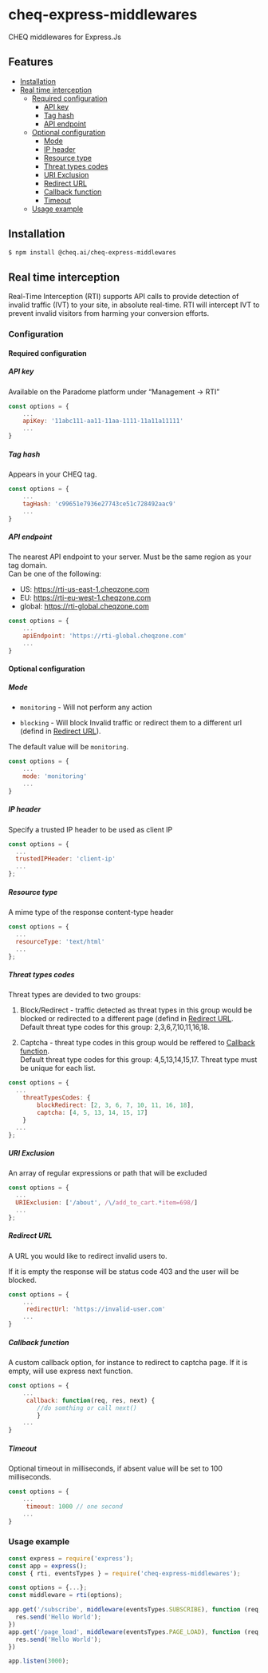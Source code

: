 # cheq-express-middlewares
CHEQ middlewares for Express.Js



## Features

* [Installation](#installation)
* [Real time interception](#real-time-interception)
    * [Required configuration](#required-configuration)
        * [API key](#api-key)
        * [Tag hash](#tag-hash)
        * [API endpoint](#api-endpoint)
    * [Optional configuration](#optional-configuration)
        * [Mode](#mode)
        * [IP header](#ip-header)
        * [Resource type](#resource-type)
        * [Threat types codes](#threat-types-codes)
        * [URI Exclusion](#uri-exclusion)
        * [Redirect URL](#redirect-url)
        * [Callback function](#callback-function)
        * [Timeout](#timeout)
     * [Usage example](#usage-example)
   


## Installation
````bash
$ npm install @cheq.ai/cheq-express-middlewares
````

## Real time interception

Real-Time Interception (RTI) supports API calls to provide detection of invalid traffic (IVT) to your site, in absolute real-time.  RTI will intercept IVT to prevent invalid visitors from harming your conversion efforts.

### Configuration

#### Required configuration

##### API key

Available on the Paradome platform under “Management -> RTI”

```` js
const options = {
    ...
    apiKey: '11abc111-aa11-11aa-1111-11a11a11111'
    ...
}
````

##### Tag hash

Appears in your CHEQ tag. 

```` js
const options = {
    ...
    tagHash: 'c99651e7936e27743ce51c728492aac9'
    ...
}
````

##### API endpoint
The nearest API endpoint to your server. Must be the same region as your tag domain.<br>Can be one of the following:
- US: https://rti-us-east-1.cheqzone.com
- EU: https://rti-eu-west-1.cheqzone.com
- global: https://rti-global.cheqzone.com

```` js
const options = {
    ...
    apiEndpoint: 'https://rti-global.cheqzone.com'
    ...
}
````

#### Optional configuration

##### Mode

- `monitoring` - Will not perform any action

- `blocking` - Will block Invalid traffic or redirect them to a different url (defind in [Redirect URL](#redirect-url)).

The default value will be `monitoring`.

```` js
const options = {
    ...
    mode: 'monitoring'
    ...
}
````


##### IP header

Specify a trusted IP header to be used as client IP
```` js
const options = {
  ...
  trustedIPHeader: 'client-ip'
  ...
};
````



##### Resource type

A mime type of the response content-type header 

```` js
const options = {
  ...
  resourceType: 'text/html'
  ...
};
````


##### Threat types codes

Threat types are devided to two groups:

1. Block/Redirect - traffic detected as threat types in this group would be blocked or redirected to a different page (defind in [Redirect URL](#redirect-url).<br>
        Default threat type codes for this group:  2,3,6,7,10,11,16,18.
        
2. Captcha - threat type codes in this group would be reffered to [Callback function](#callback-function). <br>
        Default threat type codes for this group:  4,5,13,14,15,17.
Threat type must be unique for each list. 

```` js
const options = {
  ...
    threatTypesCodes: {
        blockRedirect: [2, 3, 6, 7, 10, 11, 16, 18],
        captcha: [4, 5, 13, 14, 15, 17]
    }
  ...
};
````



##### URI Exclusion

An array of regular expressions or path that will be excluded

```` js
const options = {
  ...
  URIExclusion: ['/about', /\/add_to_cart.*item=698/]
  ...
};
````



##### Redirect URL

A URL you would like to redirect invalid users to. 

If it is empty the response will be status code 403 and the user will be blocked.

```` js
const options = {
    ...
     redirectUrl: 'https://invalid-user.com'
    ...
}
````

##### Callback function

A custom callback option, for instance to redirect to captcha page.
If it is empty, will use express next function.

```` js
const options = {
    ...
     callback: function(req, res, next) {
        //do somthing or call next()
        }
    ...
}
````

##### Timeout

Optional timeout in milliseconds, if absent value will be set to 100 milliseconds.

```` js
const options = {
    ...
     timeout: 1000 // one second
    ...
}
````

### Usage example


```` js
const express = require('express');
const app = express();
const { rti, eventsTypes } = require('cheq-express-middlewares');

const options = {...};
const middleware = rti(options);

app.get('/subscribe', middleware(eventsTypes.SUBSCRIBE), function (req, res) {
  res.send('Hello World');
})
app.get('/page_load', middleware(eventsTypes.PAGE_LOAD), function (req, res) {
  res.send('Hello World');
})

app.listen(3000);
````

